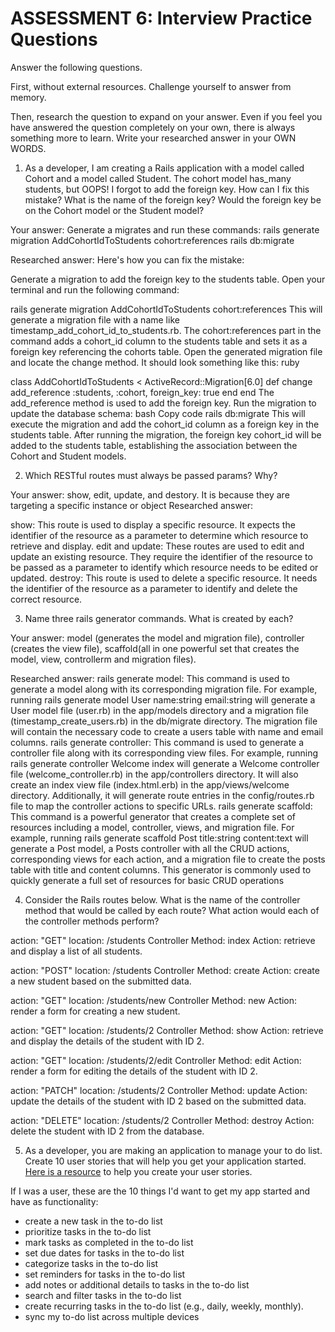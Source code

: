 # ASSESSMENT 6: Interview Practice Questions

Answer the following questions.

First, without external resources. Challenge yourself to answer from memory.

Then, research the question to expand on your answer. Even if you feel you have answered the question completely on your own, there is always something more to learn. Write your researched answer in your OWN WORDS.

1. As a developer, I am creating a Rails application with a model called Cohort and a model called Student. The cohort model has_many students, but OOPS! I forgot to add the foreign key. How can I fix this mistake? What is the name of the foreign key? Would the foreign key be on the Cohort model or the Student model?

Your answer:
Generate a migrates and run these commands:
rails generate migration AddCohortIdToStudents cohort:references
rails db:migrate

Researched answer:
Here's how you can fix the mistake:

Generate a migration to add the foreign key to the students table. Open your terminal and run the following command:

rails generate migration AddCohortIdToStudents cohort:references
This will generate a migration file with a name like timestamp_add_cohort_id_to_students.rb. The cohort:references part in the command adds a cohort_id column to the students table and sets it as a foreign key referencing the cohorts table.
Open the generated migration file and locate the change method. It should look something like this:
ruby

class AddCohortIdToStudents < ActiveRecord::Migration[6.0]
  def change
    add_reference :students, :cohort, foreign_key: true
  end
end
The add_reference method is used to add the foreign key.
Run the migration to update the database schema:
bash
Copy code
rails db:migrate
This will execute the migration and add the cohort_id column as a foreign key in the students table.
After running the migration, the foreign key cohort_id will be added to the students table, establishing the association between the Cohort and Student models.

2. Which RESTful routes must always be passed params? Why?

Your answer:
show, edit, update, and destory. It is because they are targeting a specific instance or object 
Researched answer:

show: This route is used to display a specific resource. It expects the identifier of the resource as a parameter to determine which resource to retrieve and display.
edit and update: These routes are used to edit and update an existing resource. They require the identifier of the resource to be passed as a parameter to identify which resource needs to be edited or updated.
destroy: This route is used to delete a specific resource. It needs the identifier of the resource as a parameter to identify and delete the correct resource.

3. Name three rails generator commands. What is created by each?

Your answer:
model (generates the model and migration file), controller (creates the view file), scaffold(all in one powerful set that creates the model, view, controllerm and migration files). 

Researched answer:
rails generate model: This command is used to generate a model along with its corresponding migration file. For example, running rails generate model User name:string email:string will generate a User model file (user.rb) in the app/models directory and a migration file (timestamp_create_users.rb) in the db/migrate directory. The migration file will contain the necessary code to create a users table with name and email columns.
rails generate controller: This command is used to generate a controller file along with its corresponding view files. For example, running rails generate controller Welcome index will generate a Welcome controller file (welcome_controller.rb) in the app/controllers directory. It will also create an index view file (index.html.erb) in the app/views/welcome directory. Additionally, it will generate route entries in the config/routes.rb file to map the controller actions to specific URLs.
rails generate scaffold: This command is a powerful generator that creates a complete set of resources including a model, controller, views, and migration file. For example, running rails generate scaffold Post title:string content:text will generate a Post model, a Posts controller with all the CRUD actions, corresponding views for each action, and a migration file to create the posts table with title and content columns. This generator is commonly used to quickly generate a full set of resources for basic CRUD operations

4. Consider the Rails routes below. What is the name of the controller method that would be called by each route? What action would each of the controller methods perform?

action: "GET" location: /students
Controller Method: index
Action: retrieve and display a list of all students.

action: "POST" location: /students
Controller Method: create
Action: create a new student based on the submitted data.

action: "GET" location: /students/new
Controller Method: new
Action: render a form for creating a new student.

action: "GET" location: /students/2
Controller Method: show
Action: retrieve and display the details of the student with ID 2.

action: "GET" location: /students/2/edit
Controller Method: edit
Action: render a form for editing the details of the student with ID 2.

action: "PATCH" location: /students/2
Controller Method: update
Action: update the details of the student with ID 2 based on the submitted data.

action: "DELETE" location: /students/2
Controller Method: destroy
Action: delete the student with ID 2 from the database.

5. As a developer, you are making an application to manage your to do list. Create 10 user stories that will help you get your application started. [Here is a resource](https://www.atlassian.com/agile/project-management/user-stories) to help you create your user stories.

If I was a user, these are the 10 things I'd want to get my app started and have as functionality:

 - create a new task in the to-do list
 - prioritize tasks in the to-do list
 - mark tasks as completed in the to-do list
 - set due dates for tasks in the to-do list
 - categorize tasks in the to-do list
 - set reminders for tasks in the to-do list
 - add notes or additional details to tasks in the to-do list
 - search and filter tasks in the to-do list
 - create recurring tasks in the to-do list (e.g., daily, weekly, monthly).
 - sync my to-do list across multiple devices